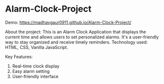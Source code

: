 # Alarm-Clock-Project

Demo: https://madhavgaur0911.github.io/Alarm-Clock-Project/

About the project:
This is an Alarm Clock Application that displays the current time and allows users to set personalized alarms. It's a user-friendly way to stay organized and receive timely reminders. Technology used: HTML, CSS, Vanilla JavaScript.

Key Features:
1. Real-time clock display
2. Easy alarm setting
3. User-friendly interface
